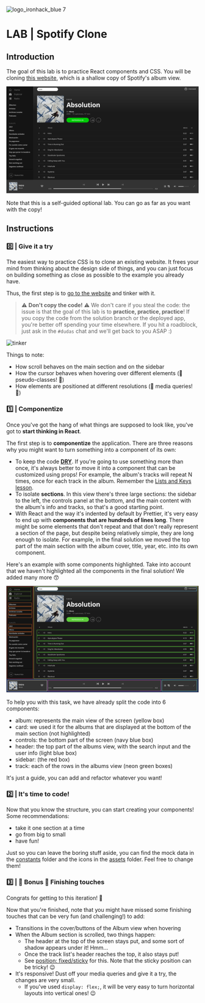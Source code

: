 ![logo_ironhack_blue 7](https://user-images.githubusercontent.com/23629340/40541063-a07a0a8a-601a-11e8-91b5-2f13e4e6b441.png)

# LAB | Spotify Clone

## Introduction

The goal of this lab is to practice React components and CSS. You will be cloning [this website](https://ironptsolutions.github.io/lab-spotify-clone/), which is a shallow copy of Spotify's album view.

![goal](/readme-images/goal.png)

Note that this is a self-guided optional lab. You can go as far as you want with the copy!

## Instructions

### 0️⃣ | Give it a try

The easiest way to practice CSS is to clone an existing website. It frees your mind from thinking about the design side of things, and you can just focus on building something as close as possible to the example you already have.

Thus, the first step is to [go to the website](https://ironptsolutions.github.io/lab-spotify-clone/) and tinker with it.

> ⚠️ **Don't copy the code!** ⚠️ We don't care if you steal the code: the issue is that the goal of this lab is to **practice, practice, practice**! If you copy the code from the solution branch or the deployed app, you're better off spending your time elsewhere. If you hit a roadblock, just ask in the `#dudas` chat and we'll get back to you ASAP :)

![tinker](/readme-images/tinkering.gif)

Things to note:

- How scroll behaves on the main section and on the sidebar
- How the cursor behaves when hovering over different elements (🌟 pseudo-classes! 🌟)
- How elements are positioned at different resolutions (🌟 media queries! 🌟)

### 1️⃣ | Componentize

Once you've got the hang of what things are supposed to look like, you've got to **start thinking in React**.

The first step is to **componentize** the application. There are three reasons why you might want to turn something into a component of its own:

- To keep the code **[DRY](https://es.wikipedia.org/wiki/DRY)**. If you're going to use something more than once, it's always better to move it into a component that can be customized using props! For example, the album's tracks will repeat N times, once for each track in the album. Remember the [Lists and Keys lesson](https://reactjs.org/docs/lists-and-keys.html).
- To isolate **sections**. In this view there's three large sections: the sidebar to the left, the controls panel at the bottom, and the main content with the album's info and tracks, so that's a good starting point.
- With React and the way it's indented by default by Prettier, it's very easy to end up with **components that are hundreds of lines long**. There might be some elements that don't repeat and that don't really represent a section of the page, but despite being relatively simple, they are long enough to isolate. For example, in the final solution we moved the top part of the main section with the album cover, title, year, etc. into its own component.

Here's an example with some components highlighted. Take into account that we haven't highlighted all the components in the final solution! We added many more 😙

![components](/readme-images/components.png)

To help you with this task, we have already split the code into 6 components:

- album: represents the main view of the screen (yellow box)
- card: we used it for the albums that are displayed at the bottom of the main section (not highlighted)
- controls: the bottom part of the screen (navy blue box)
- header: the top part of the albums view, with the search input and the user info (light blue box)
- sidebar: (the red box)
- track: each of the rows in the albums view (neon green boxes)

It's just a guide, you can add and refactor whatever you want!

### 2️⃣ | It's time to code!

Now that you know the structure, you can start creating your components! Some recommendations:

- take it one section at a time
- go from big to small
- have fun!

Just so you can leave the boring stuff aside, you can find the mock data in the [constants](./src/constants) folder and the icons in the [assets](./src/assets) folder. Feel free to change them!

### 3️⃣ | 🌟 Bonus 🌟 Finishing touches

Congrats for getting to this iteration! 🚀

Now that you're finished, note that you might have missed some finishing touches that can be very fun (and challenging!) to add:

- Transitions in the cover/buttons of the Album view when hovering
- When the Album section is scrolled, two things happen:
  - The header at the top of the screen stays put, and some sort of shadow appears under it! Hmm...
  - Once the track list's header reaches the top, it also stays put!
  - See [position: fixed/sticky](https://developer.mozilla.org/en-US/docs/Web/CSS/position) for this. Note that the sticky position can be tricky! 😉
- It's responsive! Dust off your media queries and give it a try, the changes are very small.
  - If you've used `display: flex;`, it will be very easy to turn horizontal layouts into vertical ones! 😉
